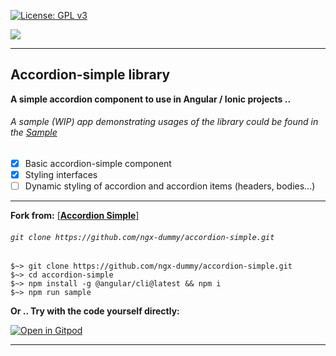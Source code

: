 [![License: GPL v3](https://img.shields.io/badge/License-GPLv3-blue.svg)](../blob/master/LICENSE)

![](https://github.com/ngx-dummy/accordion-simple/workflows/CI/badge.svg)


---

## **Accordion-simple** library
**A simple accordion component to use in Angular / Ionic projects ..**
###### A sample (WIP) app demonstrating usages of the library could be found in the   [Sample](https://ngx-dummy.github.io/accordion-simple)

- [x] Basic accordion-simple component
- [x] Styling interfaces
- [ ] Dynamic styling of accordion and accordion items (headers, bodies...)

---

**Fork from:**
[  [**Accordion Simple**]  ](https://github.com/ngx-dummy/accordion-simple)
###### `git clone https://github.com/ngx-dummy/accordion-simple.git`

```shell
$~> git clone https://github.com/ngx-dummy/accordion-simple.git
$~> cd accordion-simple
$~> npm install -g @angular/cli@latest && npm i
$~> npm run sample
```



**Or .. Try with the code yourself directly:**

[![Open in Gitpod](https://gitpod.io/button/open-in-gitpod.svg)](https://gitpod.io/#https://github.com/vovansuper/accordion-simple)


---

